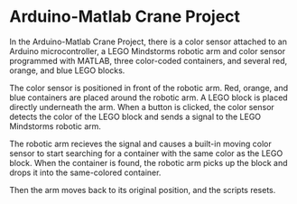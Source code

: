 # Arduino-Matlab Crane Project

In the Arduino-Matlab Crane Project, there is a color sensor attached to an Arduino microcontroller, a LEGO Mindstorms robotic arm and color sensor programmed with MATLAB, three color-coded containers, and several red, orange, and blue LEGO blocks. 

The color sensor is positioned in front of the robotic arm. Red, orange, and blue containers are placed around the robotic arm. A LEGO block is placed directly underneath the arm. When a button is clicked, the color sensor detects the color of the LEGO block and sends a signal to the LEGO Mindstorms robotic arm.

The robotic arm recieves the signal and causes a built-in moving color sensor to start searching for a container with the same color as the LEGO block. When the container is found, the robotic arm picks up the block and drops it into the same-colored container. 

Then the arm moves back to its original position, and the scripts resets.
